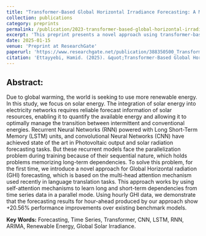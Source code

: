 ```yaml
---
title: "Transformer-Based Global Horizontal Irradiance Forecasting: A Multi-Head Attention Approach for Hour-Ahead Predictions"
collection: publications
category: preprints
permalink: /publication/2023-transformer-based-global-horizontal-irradiance-forecasting
excerpt: 'This preprint presents a novel approach using transformer-based models for forecasting global horizontal irradiance, focusing on hour-ahead predictions to enhance renewable energy management.'
date: 2025-01-15
venue: 'Preprint at ResearchGate'
paperurl: 'https://www.researchgate.net/publication/388350500_Transformer-Based_Global_Horizontal_Irradiance_Forecasting_A_Multi-Head_Attention_Approach_for_Hour-Ahead_Predictions'
citation: 'Ettayyebi, Hamid. (2025). &quot;Transformer-Based Global Horizontal Irradiance Forecasting: A Multi-Head Attention Approach for Hour-Ahead Predictions.&quot; <i>ResearchGate</i>.'
---
```


## Abstract:

Due to global warming, the world is seeking to use more renewable energy. In this study, we focus on solar energy. The integration of solar energy into electricity networks requires reliable forecast information of solar resources, enabling it to quantify the available energy and allowing it to optimally manage the transition between intermittent and conventional energies. Recurrent Neural Networks (RNN) powered with Long Short-Term Memory (LSTM) units, and convolutional Neural Networks (CNN) have achieved state of the art in Photovoltaic output and solar radiation forecasting tasks. But these recurrent models face the parallelization problem during training because of their sequential nature, which holds problems memorizing long-term dependencies. To solve this problem, for the first time, we introduce a novel approach for Global Horizontal radiation (GHI) forecasting, which is based on the multi-head attention mechanism used recently in language translation tasks. This approach works by using self-attention mechanisms to learn long and short-term dependencies from time series data in a parallel mode. Using hourly GHI data, we demonstrate that the forecasting results for hour-ahead produced by our approach show +20.56% performance improvements over existing benchmark models.

**Key Words:** Forecasting, Time Series, Transformer, CNN, LSTM, RNN, ARIMA, Renewable Energy, Global Solar Irradiance.
